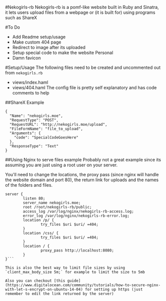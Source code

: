 #Nekogirls-rb
Nekogirls-rb is a pomf-like website built in Ruby and Sinatra,
 it lets users upload files from a webpage or (it is built for) using programs
 such as ShareX


#To Do
* Add Readme setup/usage
* Make custom 404 page
* Redirect to image after its uploaded
* Setup special code to make the website Personal
* Damn favicon

#Setup/Usage
The following files need to be created and uncommented out from `nekogirls.rb`
* views/index.haml
* views/404.haml
The config file is pretty self explanatory and has code comments to help

##ShareX Example
```
{
  "Name": "nekogirls.moe",
  "RequestType": "POST",
  "RequestURL": "http://nekogirls.moe/upload",
  "FileFormName": "file_to_upload",
  "Arguments": {
    "code": "SpecialCodeGoesHere"
  },
  "ResponseType": "Text"
}
```

##Using Nginx to serve files example
Probably not a great example since its assuming you are just using a root user on your server.

You'll need to change the locations, the proxy pass (since nginx will handle the website domain and port 80), the return link for uploads and the names of the folders and files.

```
server {
        listen 80;
        server_name nekogirls.moe;
        root /root/nekogirls-rb/public;
        access_log /var/log/nginx/nekogirls-rb-access.log;
        error_log /var/log/nginx/nekogirls-rb-error.log;
        location /p/ {
                try_files $uri $uri/ =404;
        }
        location /css/ {
                try_files $uri $uri/ =404;
        }
        location / {
                proxy_pass http://localhost:8080;
        }
}```

This is also the best way to limit file sizes by using `client_max_body_size 5m;` for example to limit the size to 5mb

Also you can checkout [this guide](https://www.digitalocean.com/community/tutorials/how-to-secure-nginx-with-let-s-encrypt-on-ubuntu-14-04) for setting up https (just remember to edit the link returned by the server)